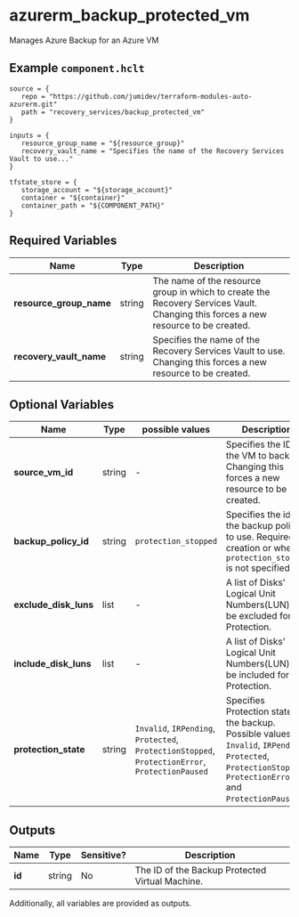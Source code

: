 # azurerm_backup_protected_vm

Manages Azure Backup for an Azure VM

## Example `component.hclt`

```hcl
source = {
   repo = "https://github.com/jumidev/terraform-modules-auto-azurerm.git"   
   path = "recovery_services/backup_protected_vm"   
}

inputs = {
   resource_group_name = "${resource_group}"   
   recovery_vault_name = "Specifies the name of the Recovery Services Vault to use..."   
}

tfstate_store = {
   storage_account = "${storage_account}"   
   container = "${container}"   
   container_path = "${COMPONENT_PATH}"   
}

```

## Required Variables

| Name | Type |  Description |
| ---- | --------- |  ----------- |
| **resource_group_name** | string |  The name of the resource group in which to create the Recovery Services Vault. Changing this forces a new resource to be created. | 
| **recovery_vault_name** | string |  Specifies the name of the Recovery Services Vault to use. Changing this forces a new resource to be created. | 

## Optional Variables

| Name | Type |  possible values |  Description |
| ---- | --------- |  ----------- | ----------- |
| **source_vm_id** | string |  -  |  Specifies the ID of the VM to backup. Changing this forces a new resource to be created. | 
| **backup_policy_id** | string |  `protection_stopped`  |  Specifies the id of the backup policy to use. Required in creation or when `protection_stopped` is not specified. | 
| **exclude_disk_luns** | list |  -  |  A list of Disks' Logical Unit Numbers(LUN) to be excluded for VM Protection. | 
| **include_disk_luns** | list |  -  |  A list of Disks' Logical Unit Numbers(LUN) to be included for VM Protection. | 
| **protection_state** | string |  `Invalid`, `IRPending`, `Protected`, `ProtectionStopped`, `ProtectionError`, `ProtectionPaused`  |  Specifies Protection state of the backup. Possible values are `Invalid`, `IRPending`, `Protected`, `ProtectionStopped`, `ProtectionError` and `ProtectionPaused`. | 



## Outputs

| Name | Type | Sensitive? | Description |
| ---- | ---- | --------- | --------- |
| **id** | string | No  | The ID of the Backup Protected Virtual Machine. | 

Additionally, all variables are provided as outputs.

